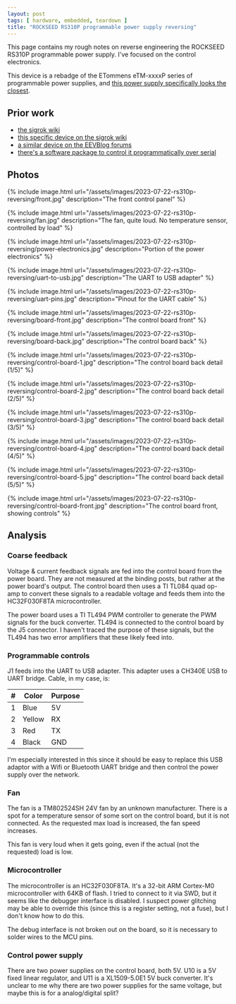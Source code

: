 ```yaml
---
layout: post
tags: [ hardware, embedded, teardown ]
title: "ROCKSEED RS310P programmable power supply reversing"
---
```


This page contains my rough notes on reverse engineering the ROCKSEED RS310P programmable
power supply. I've focused on the control electronics.

This device is a rebadge of the ETommens eTM-xxxxP series of programmable power supplies,
and [this power supply specifically looks the closest][et-ref].

[et-ref]: https://www.etommensltd.com/product/45

## Prior work

- [the sigrok wiki](https://sigrok.org/wiki/ETommens_eTM-xxxxP_Series)
- [this specific device on the sigrok wiki](https://sigrok.org/wiki/RockSeed_RS310P)
- [a similar device on the EEVBlog forums](https://www.eevblog.com/forum/testgear/power-supply-ripe-for-the-picking/)
- [there's a software package to control it programmatically over serial](https://github.com/pjaos/rs310p_dc_psu)

## Photos

{% include image.html
url="/assets/images/2023-07-22-rs310p-reversing/front.jpg"
description="The front control panel" %}

{% include image.html
url="/assets/images/2023-07-22-rs310p-reversing/fan.jpg"
description="The fan, quite loud. No temperature sensor, controlled by load" %}

{% include image.html
url="/assets/images/2023-07-22-rs310p-reversing/power-electronics.jpg"
description="Portion of the power electronics" %}

{% include image.html
url="/assets/images/2023-07-22-rs310p-reversing/uart-to-usb.jpg"
description="The UART to USB adapter" %}

{% include image.html
url="/assets/images/2023-07-22-rs310p-reversing/uart-pins.jpg"
description="Pinout for the UART cable" %}

{% include image.html
url="/assets/images/2023-07-22-rs310p-reversing/board-front.jpg"
description="The control board front" %}

{% include image.html
url="/assets/images/2023-07-22-rs310p-reversing/board-back.jpg"
description="The control board back" %}

{% include image.html
url="/assets/images/2023-07-22-rs310p-reversing/control-board-1.jpg"
description="The control board back detail (1/5)" %}

{% include image.html
url="/assets/images/2023-07-22-rs310p-reversing/control-board-2.jpg"
description="The control board back detail (2/5)" %}

{% include image.html
url="/assets/images/2023-07-22-rs310p-reversing/control-board-3.jpg"
description="The control board back detail (3/5)" %}

{% include image.html
url="/assets/images/2023-07-22-rs310p-reversing/control-board-4.jpg"
description="The control board back detail (4/5)" %}

{% include image.html
url="/assets/images/2023-07-22-rs310p-reversing/control-board-5.jpg"
description="The control board back detail (5/5)" %}

{% include image.html
url="/assets/images/2023-07-22-rs310p-reversing/control-board-front.jpg"
description="The control board front, showing controls" %}

## Analysis

### Coarse feedback

Voltage & current feedback signals are fed into the control board from the power board. They are not
measured at the binding posts, but rather at the power board's output. The control board then uses a
TI TL084 quad op-amp to convert these signals to a readable voltage and feeds them into the
HC32F030F8TA microcontroller.

The power board uses a TI TL494 PWM controller to generate the PWM signals for the buck converter.
TL494 is connected to the control board by the J5 connector. I haven't traced the purpose of these
signals, but the TL494 has two error amplifiers that these likely feed into.

### Programmable controls

J1 feeds into the UART to USB adapter. This adapter uses a CH340E USB to UART bridge. Cable, in my
case, is:

| # | Color  | Purpose |
|---|--------|---------|
| 1 | Blue   | 5V      |
| 2 | Yellow | RX      |
| 3 | Red    | TX      |
| 4 | Black  | GND     |

I'm especially interested in this since it should be easy to replace this USB adaptor with a Wifi or
Bluetooth UART bridge and then control the power supply over the network.

### Fan

The fan is a TM802524SH 24V fan by an unknown manufacturer. There is a spot for a temperature sensor
of some sort on the control board, but it is not connected. As the requested max load is increased,
the fan speed increases.

This fan is very loud when it gets going, even if the actual (not the requested) load is low.

### Microcontroller

The microcontroller is an HC32F030F8TA. It's a 32-bit ARM Cortex-M0 microcontroller with 64KB of
flash. I tried to connect to it via SWD, but it seems like the debugger interface is disabled. I
suspect power glitching may be able to override this (since this is a register setting, not a fuse),
but I don't know how to do this.

The debug interface is not broken out on the board, so it is necessary to solder wires to the MCU pins.

### Control power supply

There are two power supplies on the control board, both 5V. U10 is a 5V fixed linear regulator, and
U11 is a XL1509-5.0E1 5V buck converter. It's unclear to me why there are two power supplies for the
same voltage, but maybe this is for a analog/digital split?
